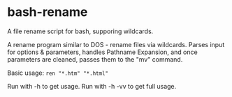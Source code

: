 # bash-rename
A file rename script for bash, supporing wildcards.

A rename program similar to DOS - rename files via wildcards.
Parses input for options & parameters, handles Pathname Expansion, and once parameters are cleaned, passes them to the "mv" command.

Basic usage: `ren "*.htm" "*.html"`

Run with -h to get usage.  Run with -h -vv to get full usage.
